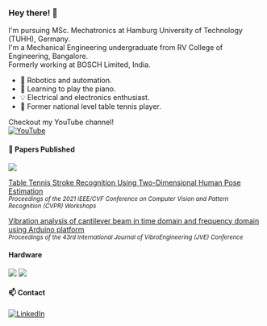 ### Hey there! 👋

I'm pursuing MSc. Mechatronics at Hamburg University of Technology (TUHH), Germany. <br>
I'm a Mechanical Engineering undergraduate from RV College of Engineering, Bangalore. <br>
Formerly working at BOSCH Limited, India.

- 🤖 Robotics and automation.
- 🎹 Learning to play the piano.
- 💡 Electrical and electronics enthusiast.
- 🏓 Former national level table tennis player.

Checkout my YouTube channel! <br>
[<img alt="YouTube" src="https://img.shields.io/badge/YouTube-FF0000?style=for-the-badge&logo=youtube&logoColor=white"/>](https://youtube.com/channel/UCsV4J1JMX4tyFoq5Jb6xYaQ)

#### 📝 Papers Published

[<img src="https://img.shields.io/badge/Research_Gate-00CCBB.svg?&style=for-the-badge&logo=ResearchGate&logoColor=white" />](https://www.researchgate.net/profile/Sucheth-Shenoy)

[Table Tennis Stroke Recognition Using Two-Dimensional Human Pose Estimation](https://openaccess.thecvf.com/content/CVPR2021W/CVSports/html/Kulkarni_Table_Tennis_Stroke_Recognition_Using_Two-Dimensional_Human_Pose_Estimation_CVPRW_2021_paper.html) <br>
<sub>*Proceedings of the 2021 IEEE/CVF Conference on Computer Vision and Pattern Recognition (CVPR) Workshops*</sub>

[Vibration analysis of cantilever beam in time domain and frequency domain using Arduino platform
](https://www.jvejournals.com/article/21144) <br>
<sub>*Proceedings of the 43rd International Journal of VibroEngineering (JVE) Conference*</sub>

#### Hardware

<img src="https://img.shields.io/badge/RASPBERRY%20PI-C51A4A.svg?&style=for-the-badge&logo=raspberry%20pi&logoColor=white" /> <img src="https://img.shields.io/badge/Arduino_IDE-00979D?style=for-the-badge&logo=arduino&logoColor=white" />

#### 📫 Contact

[<img alt="LinkedIn" src="https://img.shields.io/badge/linkedin%20-%230077B5.svg?&style=for-the-badge&logo=linkedin&logoColor=white"/>](https://www.linkedin.com/in/suchethshenoy)
<!--
**SuchethShenoy/SuchethShenoy** is a ✨ _special_ ✨ repository because its `README.md` (this file) appears on your GitHub profile.

Here are some ideas to get you started:

- 🔭 I’m currently working on ...
- 🌱 I’m currently learning ...
- 👯 I’m looking to collaborate on ...
- 🤔 I’m looking for help with ...
- 💬 Ask me about ...
- 📫 How to reach me: ...
- 😄 Pronouns: ...
- ⚡ Fun fact: ...
-->
